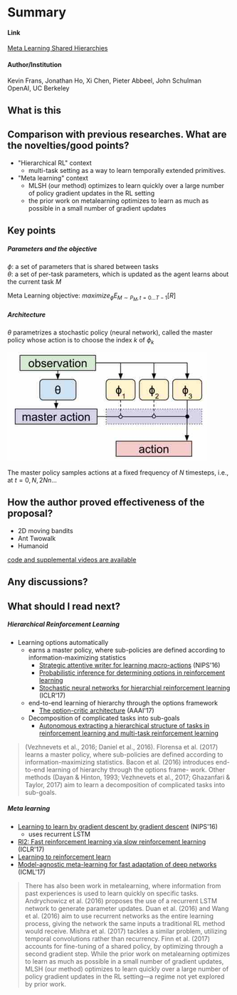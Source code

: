 # Summary

#### Link

[Meta Learning Shared Hierarchies](https://arxiv.org/abs/1710.09767)


#### Author/Institution

Kevin Frans, Jonathan Ho, Xi Chen, Pieter Abbeel, John Schulman  
OpenAI, UC Berkeley

## What is this

## Comparison with previous researches. What are the novelties/good points?

* "Hierarchical RL" context
    - multi-task setting as a way to learn temporally extended primitives.
* "Meta learning" context
    - MLSH (our method) optimizes to learn quickly over a large number of policy gradient updates in the RL setting
    - the prior work on metalearning optimizes to learn as much as possible in a small number of gradient updates

## Key points

##### Parameters and the objective

$\phi$: a set of parameters that is shared between tasks  
$\theta$: a set of per-task parameters, which is updated as the agent learns about the current task $M$

Meta Learning objective: $maximize_\phi E_{M \sim P_M, t=0...T-1}[R]$

##### Architecture

$\theta$ parametrizes a stochastic policy (neural network), called the master policy whose action is to choose the index $k$ of $\phi_k$

![META LEARNING SHARED HIERARCHIES_figure1](img/METALEARNINGSHAREDHIERARCHIES_figure1.jpg)

The master policy samples actions at a fixed frequency of $N$ timesteps, i.e., at $t=0, N, 2Nn ...$

## How the author proved effectiveness of the proposal?

* 2D moving bandits
* Ant Twowalk
* Humanoid

[code and supplemental videos are available](https://blog.openai.com/learning-a-hierarchy/)

## Any discussions?

## What should I read next?

##### Hierarchical Reinforcement Learning

* Learning options automatically
    - earns a master policy, where sub-policies are defined according to information-maximizing statistics
        - [Strategic attentive writer for learning macro-actions](https://arxiv.org/abs/1606.04695) (NIPS'16)
        - [Probabilistic inference for determining options in reinforcement learning](https://link.springer.com/article/10.1007/s10994-016-5580-x)
        - [Stochastic neural networks for hierarchial reinforcement learning](https://arxiv.org/abs/1704.03012) (ICLR'17)
    - end-to-end learning of hierarchy through the options framework
        - [The option-critic architecture](https://arxiv.org/abs/1609.05140) (AAAI'17)
    - Decomposition of complicated tasks into sub-goals
        - [Autonomous extracting a hierarchical structure of tasks in reinforcement learning and multi-task reinforcement learning](https://arxiv.org/abs/1709.04579)

> (Vezhnevets et al., 2016; Daniel et al., 2016). Florensa et al. (2017) learns a master policy, where sub-policies are defined according to information-maximizing statistics. Bacon et al. (2016) introduces end-to-end learning of hierarchy through the options frame- work. Other methods (Dayan & Hinton, 1993; Vezhnevets et al., 2017; Ghazanfari & Taylor, 2017) aim to learn a decomposition of complicated tasks into sub-goals.


##### Meta learning

* [Learning to learn by gradient descent by gradient descent](https://arxiv.org/abs/1606.04474) (NIPS'16)
    - uses recurrent LSTM
* [Rl2: Fast reinforcement learning via slow reinforcement learning](https://arxiv.org/abs/1611.02779) (ICLR'17)
* [Learning to reinforcement learn](https://arxiv.org/abs/1611.05763)
* [Model-agnostic meta-learning for fast adaptation of deep networks](https://arxiv.org/abs/1703.03400) (ICML'17)

> There has also been work in metalearning, where information from past experiences is used to learn quickly on specific tasks. Andrychowicz et al. (2016) proposes the use of a recurrent LSTM network to generate parameter updates. Duan et al. (2016) and Wang et al. (2016) aim to use recurrent networks as the entire learning process, giving the network the same inputs a traditional RL method would receive. Mishra et al. (2017) tackles a similar problem, utilizing temporal convolutions rather than recurrency. Finn et al. (2017) accounts for fine-tuning of a shared policy, by optimizing through a second gradient step. While the prior work on metalearning optimizes to learn as much as possible in a small number of gradient updates, MLSH (our method) optimizes to learn quickly over a large number of policy gradient updates in the RL setting—a regime not yet explored by prior work.

